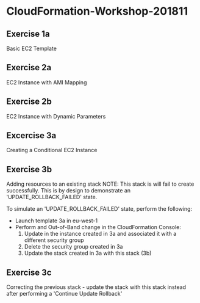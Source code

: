 # CloudFormation-Workshop-201811

## Exercise 1a
Basic EC2 Template

## Exercise 2a
EC2 Instance with AMI Mapping

## Exercise 2b
EC2 Instance with Dynamic Parameters

## Excercise 3a
Creating a Conditional EC2 Instance

## Exercise 3b
Adding resources to an existing stack
NOTE: This stack is will fail to create successfully. This is by design to demonstrate an 'UPDATE_ROLLBACK_FAILED' state.

To simulate an 'UPDATE_ROLLBACK_FAILED' state, perform the following:

* Launch template 3a in eu-west-1
* Perform and Out-of-Band change in the CloudFormation Console:
    1. Update in the instance created in 3a and associated it with a different security group
    2. Delete the security group created in 3a
    3. Update the stack created in 3a with this stack (3b)

## Exercise 3c
Correcting the previous stack - update the stack with this stack instead after performing a 'Continue Update Rollback'